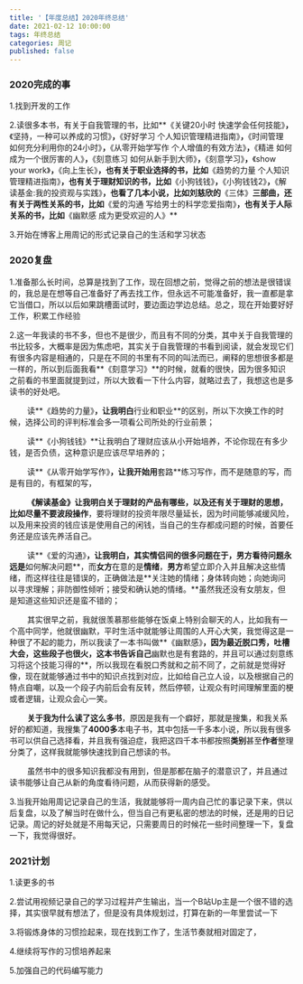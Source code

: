 ```yaml
---
title: '【年度总结】2020年终总结'
date: 2021-02-12 10:00:00
tags: 年终总结
categories: 周记
published: false
---
```


### 2020完成的事

1.找到开发的工作

2.读很多本书，有关于自我管理的书，比如**《关键20小时 快速学会任何技能》**，**《坚持，一种可以养成的习惯》**，**《好好学习 个人知识管理精进指南》**，**《时间管理 如何充分利用你的24小时》**，**《从零开始学写作 个人增值的有效方法》**，**《精进 如何成为一个很厉害的人》**，**《刻意练习 如何从新手到大师》**，**《刻意学习》**，**《show your work》**，**《向上生长》**，也有关于职业选择的书，比如**《趋势的力量 个人知识管理精进指南》**，也有关于理财知识的书，比如**《小狗钱钱》**，**《小狗钱钱2》**，**《解读基金:我的投资观与实践》**，也看了几本小说，比如刘慈欣的**《三体》**三部曲，还有关于两性关系的书，比如**《爱的沟通 写给男士的科学恋爱指南》**，也有关于人际关系的书，比如**《幽默感 成为更受欢迎的人》**

3.开始在博客上用周记的形式记录自己的生活和学习状态

### 2020复盘

1.准备那么长时间，总算是找到了工作，现在回想之前，觉得之前的想法是很错误的，我总是在想等自己准备好了再去找工作，但永远不可能准备好，我一直都是拿它当借口，所以以后如果跳槽面试时，要边面边学边总结。总之，现在开始要好好工作，积累工作经验

2.这一年我读的书不多，但也不是很少，而且有不同的分类，其中关于自我管理的书比较多，大概率是因为焦虑吧，其实关于自我管理的书看到阅读，就会发现它们有很多内容是相通的，只是在不同的书里有不同的叫法而已，阐释的思想很多都是一样的，所以到后面我看**《刻意学习》**的时候，就看的很快，因为很多知识之前看的书里面就提到过，所以大致看一下什么内容，就略过去了，我想这也是多读书的好处吧。

&nbsp;&nbsp;&nbsp;&nbsp;&nbsp;&nbsp;&nbsp;&nbsp;读**《趋势的力量》**，让我明白**行业和职业**的区别，所以下次换工作的时候，选择公司的评判标准会多一项看公司所处的行业前景；

&nbsp;&nbsp;&nbsp;&nbsp;&nbsp;&nbsp;&nbsp;&nbsp;读**《小狗钱钱》**让我明白了理财应该从小开始培养，不论你现在有多少钱，是否负债，这种意识是应该尽早培养的；

&nbsp;&nbsp;&nbsp;&nbsp;&nbsp;&nbsp;&nbsp;&nbsp;读**《从零开始学写作》**，让我开始用**套路**练习写作，而不是随意的写，而是有目的，有框架的写，

&nbsp;&nbsp;&nbsp;&nbsp;&nbsp;&nbsp;&nbsp;&nbsp;**《解读基金》**让我明白关于理财的产品有哪些，以及还有关于理财的思想，比如尽量不要**波段操作**，要将理财的投资年限尽量延长，因为时间能够减缓风险，以及用来投资的钱应该是使用自己的闲钱，当自己的生存都成问题的时候，首要任务还是应该先养活自己。

&nbsp;&nbsp;&nbsp;&nbsp;&nbsp;&nbsp;&nbsp;&nbsp;读**《爱的沟通》**，让我明白，其实情侣间的很多问题在于，男方看待问题永远是**如何解决问题**，而**女方**在意的是**情绪**，**男方**希望立即介入并且解决这些情绪，而这样往往是错误的，正确做法是**关注她的情绪；身体转向她；向她询问以寻求理解；非防御性倾听；接受和确认她的情绪。**虽然我还没有女朋友，但是知道这些知识还是蛮不错的；

&nbsp;&nbsp;&nbsp;&nbsp;&nbsp;&nbsp;&nbsp;&nbsp;其实很早之前，我就很羡慕那些能够在饭桌上特别会聊天的人，比如我有一个高中同学，他就很幽默，平时生活中就能够让周围的人开心大笑，我觉得这是一种很了不起的能力，所以我读了一本书叫做**《幽默感》**，因为最近脱口秀，吐槽大会，这些段子也很火，这本书告诉自己**幽默也是有套路的，并且可以通过刻意练习将这个技能习得的**，所以我现在看脱口秀就和之前不同了，之前就是觉得好像，现在就能够通过书中的知识点找到对应，比如给自己立人设，以及根据自己的特点自嘲，以及一个段子内前后会有反转，然后停顿，让观众有时间理解里面的梗或者逻辑，让观众会心一笑。

&nbsp;&nbsp;&nbsp;&nbsp;&nbsp;&nbsp;&nbsp;&nbsp;**关于我为什么读了这么多书**，原因是我有一个癖好，那就是搜集，和我关系好的都知道，我搜集了**4000多**本电子书，其中包括一千多本小说，所以我有很多书可以供自己选择看，并且我有强迫症，我把这四千本书都按照**类别**甚至**作者**整理分类了，这样我就能够快速找到自己想读的书。

&nbsp;&nbsp;&nbsp;&nbsp;&nbsp;&nbsp;&nbsp;&nbsp;虽然书中的很多知识我都没有用到，但是那都在脑子的潜意识了，并且通过读书能够让自己从新的角度看待问题，从而获得新的感受。

3.当我开始用周记记录自己的生活，我就能够将一周内自己忙的事记录下来，供以后复盘，以及了解当时在做什么，但当自己有更私密的想法的时候，还是用的日记记录。周记的好处就是不用每天记，只需要周日的时候花一些时间整理一下，复盘一下，我觉得很好。



### 2021计划

1.读更多的书

2.尝试用视频记录自己的学习过程并产生输出，当一个B站Up主是一个很不错的选择，其实很早就有想法了，但是没有具体规划过，打算在新的一年里尝试一下

3.将锻炼身体的习惯捡起来，现在找到工作了，生活节奏就相对固定了，

4.继续将写作的习惯培养起来

5.加强自己的代码编写能力
